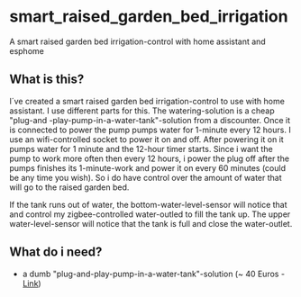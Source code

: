 # smart_raised_garden_bed_irrigation
A smart raised garden bed irrigation-control with home assistant and esphome

## What is this?
I´ve created a smart raised garden bed irrigation-control to use with home assistant. I use different parts for this. The watering-solution is a cheap "plug-and -play-pump-in-a-water-tank"-solution from a discounter. Once it is connected to power the pump pumps water for 1-minute every 12 hours. I use an wifi-controlled socket to power it on and off. After powering it on it pumps water for 1 minute and the 12-hour timer starts. Since i want the pump to work more often then every 12 hours, i power the plug off after the pumps finishes its 1-minute-work and power it on every 60 minutes (could be any time you wish). So i do have control over the amount of water that will go to the raised garden bed.

If the tank runs out of water, the bottom-water-level-sensor will notice that and control my zigbee-controlled water-outled to fill the tank up. The upper water-level-sensor will notice that the tank is full and close the water-outlet.

## What do i need?
- a dumb "plug-and-play-pump-in-a-water-tank"-solution (~ 40 Euros - [Link](https://www.ebay.de/itm/204000996870?chn=ps&norover=1&mkevt=1&mkrid=707-134425-41852-0&mkcid=2&itemid=204000996870&targetid=1269408113723&device=c&mktype=pla&googleloc=9043753&poi=&campaignid=10203814920&mkgroupid=119187118461&rlsatarget=pla-1269408113723&abcId=1145991&merchantid=7364532&gclid=CjwKCAjwh-CVBhB8EiwAjFEPGfIB4Qsaj-7PJZuJnQFHyd9olH7OTvuo5YQFUwloD3XU3n5Sv0UOYRoCK90QAvD_BwE))

